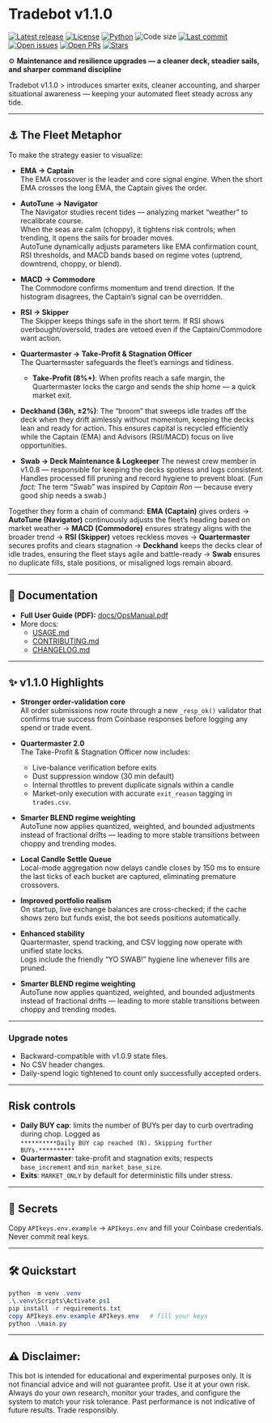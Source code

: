 # Tradebot v1.1.0

[![Latest release](https://img.shields.io/github/v/release/Madmartigan1/tradebot?sort=semver)](https://github.com/Madmartigan1/tradebot/releases)
[![License](https://img.shields.io/github/license/Madmartigan1/tradebot)](LICENSE)
[![Python](https://img.shields.io/badge/python-3.13%2B-blue)](requirements.txt)
![Code size](https://img.shields.io/github/languages/code-size/Madmartigan1/tradebot)
[![Last commit](https://img.shields.io/github/last-commit/Madmartigan1/tradebot)](https://github.com/Madmartigan1/tradebot/commits/main)
[![Open issues](https://img.shields.io/github/issues/Madmartigan1/tradebot)](https://github.com/Madmartigan1/tradebot/issues)
[![Open PRs](https://img.shields.io/github/issues-pr/Madmartigan1/tradebot)](https://github.com/Madmartigan1/tradebot/pulls)
[![Stars](https://img.shields.io/github/stars/Madmartigan1/tradebot?style=social)](https://github.com/Madmartigan1/tradebot/stargazers)

⚙️ **Maintenance and resilience upgrades — a cleaner deck, steadier sails, and sharper command discipline**

Tradebot v1.1.0 > introduces smarter exits, cleaner accounting, and sharper situational awareness — keeping your automated fleet steady across any tide.

---

## ⚓ The Fleet Metaphor
To make the strategy easier to visualize:

- **EMA → Captain**  
  The EMA crossover is the leader and core signal engine. When the short EMA crosses the long EMA, the Captain gives the order.

- **AutoTune → Navigator**  
  The Navigator studies recent tides — analyzing market “weather” to recalibrate course.  
  When the seas are calm (choppy), it tightens risk controls; when trending, it opens the sails for broader moves.  
  AutoTune dynamically adjusts parameters like EMA confirmation count, RSI thresholds, and MACD bands based on regime votes (uptrend, downtrend, choppy, or blend).

- **MACD → Commodore**  
  The Commodore confirms momentum and trend direction. If the histogram disagrees, the Captain’s signal can be overridden.

- **RSI → Skipper**  
  The Skipper keeps things safe in the short term. If RSI shows overbought/oversold, trades are vetoed even if the Captain/Commodore want action.
  
- **Quartermaster → Take-Profit & Stagnation Officer**  
  The Quartermaster safeguards the fleet’s earnings and tidiness.  
  - **Take-Profit (8%+)**: When profits reach a safe margin, the Quartermaster locks the cargo and sends the ship home — a quick market exit.  

- **Deckhand (36h, ±2%)**: The “broom” that sweeps idle trades off the deck when they drift aimlessly without momentum, keeping the decks lean and ready for action.
  This ensures capital is recycled efficiently while the Captain (EMA) and Advisors (RSI/MACD) focus on live opportunities.

- **Swab → Deck Maintenance & Logkeeper** The newest crew member in v1.0.8 — responsible for keeping the decks spotless and logs consistent. Handles processed fill pruning and record hygiene to prevent bloat.
(*Fun fact:* The term “Swab” was inspired by *Captain Ron* — because every good ship needs a swab.)

Together they form a chain of command:
**EMA (Captain)** gives orders -> **AutoTune (Navigator)** continuously adjusts the fleet’s heading based on market weather -> **MACD (Commodore)** ensures strategy aligns with the broader trend -> **RSI (Skipper)** vetoes reckless moves -> **Quartermaster** secures profits and clears stagnation -> **Deckhand** keeps the decks clear of idle trades, ensuring the fleet stays agile and battle-ready -> **Swab** ensures no duplicate fills, stale positions, or misaligned logs remain aboard.

---

## 📖 Documentation
- **Full User Guide (PDF):** [docs/OpsManual.pdf](docs/OpsManual.pdf)
- More docs:
  - [USAGE.md](USAGE.md)
  - [CONTRIBUTING.md](CONTRIBUTING.md)
  - [CHANGELOG.md](CHANGELOG.md)

---

## ✨ v1.1.0 Highlights

- **Stronger order-validation core**  
  All order submissions now route through a new `_resp_ok()` validator that confirms true success from Coinbase responses before logging any spend or trade event.

- **Quartermaster 2.0**  
  The Take-Profit & Stagnation Officer now includes:
  - Live-balance verification before exits  
  - Dust suppression window (30 min default)  
  - Internal throttles to prevent duplicate signals within a candle  
  - Market-only execution with accurate `exit_reason` tagging in `trades.csv`.
  
- **Smarter BLEND regime weighting**  
  AutoTune now applies quantized, weighted, and bounded adjustments instead of fractional drifts — leading to more stable transitions between choppy and trending modes.

- **Local Candle Settle Queue**  
  Local-mode aggregation now delays candle closes by 150 ms to ensure the last ticks of each bucket are captured, eliminating premature crossovers.

- **Improved portfolio realism**  
  On startup, live exchange balances are cross-checked; if the cache shows zero but funds exist, the bot seeds positions automatically.

- **Enhanced stability**  
  Quartermaster, spend tracking, and CSV logging now operate with unified state locks.  
  Logs include the friendly “YO SWAB!” hygiene line whenever fills are pruned.
  
- **Smarter BLEND regime weighting**  
  AutoTune now applies quantized, weighted, and bounded adjustments instead of fractional drifts — leading to more stable transitions between choppy and trending modes.

---

### Upgrade notes
- Backward-compatible with v1.0.9 state files.  
- No CSV header changes.  
- Daily-spend logic tightened to count only successfully accepted orders.

---

## Risk controls

- **Daily BUY cap**: limits the number of BUYs per day to curb overtrading during chop. Logged as  
  `**********Daily BUY cap reached (N). Skipping further BUYs.**********`
- **Quartermaster**: take-profit and stagnation exits; respects `base_increment` and `min_market_base_size`.
- **Exits**: `MARKET_ONLY` by default for deterministic fills under stress.

---

## 🔐 Secrets
Copy `APIkeys.env.example` -> `APIkeys.env` and fill your Coinbase credentials.  
Never commit real keys.

---

## 🛠️ Quickstart
```powershell
python -m venv .venv
.\.venv\Scripts\Activate.ps1
pip install -r requirements.txt
copy APIkeys.env.example APIkeys.env   # fill your keys
python .\main.py
```

---

## ⚠️ Disclaimer:
This bot is intended for educational and experimental purposes only. It is not financial advice and will not guarantee profit. Use it at your own risk.
Always do your own research, monitor your trades, and configure the system to match your risk tolerance.
Past performance is not indicative of future results. Trade responsibly.
